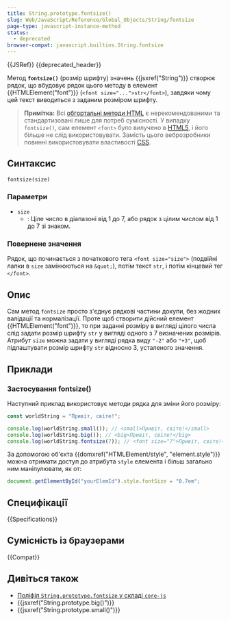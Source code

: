 ```yaml
---
title: String.prototype.fontsize()
slug: Web/JavaScript/Reference/Global_Objects/String/fontsize
page-type: javascript-instance-method
status:
  - deprecated
browser-compat: javascript.builtins.String.fontsize
---
```


{{JSRef}} {{deprecated_header}}

Метод **`fontsize()`** (розмір шрифту) значень {{jsxref("String")}} створює рядок, що вбудовує рядок цього методу в елемент {{HTMLElement("font")}} (`<font size="...">str</font>`), завдяки чому цей текст виводиться з заданим розміром шрифту.

> **Примітка:** Всі [обгортальні методи HTML](/uk/docs/Web/JavaScript/Reference/Global_Objects/String#metody-dlia-obhortannia-v-html) є нерекомендованими та стандартизовані лише для потреб сумісності. У випадку `fontsize()`, сам елемент `<font>` було вилучено в [HTML5](/uk/docs/Glossary/HTML5), і його більше не слід використовувати. Замість цього веброзробники повинні використовувати властивості [CSS](/uk/docs/Web/CSS).

## Синтаксис

```js-nolint
fontsize(size)
```

### Параметри

- `size`
  - : Ціле число в діапазоні від 1 до 7, або рядок з цілим числом від 1 до 7 зі знаком.

### Повернене значення

Рядок, що починається з початкового тега `<font size="size">` (подвійні лапки в `size` замінюються на `&quot;`), потім текст `str`, і потім кінцевий тег `</font>`.

## Опис

Сам метод `fontsize` просто з'єднує рядкові частини докупи, без жодних валідації та нормалізації. Проте щоб створити дійсний елемент {{HTMLElement("font")}}, то при заданні розміру в вигляді цілого числа слід задати розмір шрифту `str` у вигляді одного з 7 визначених розмірів. Атрибут `size` можна задати у вигляді рядка виду `"-2"` або `"+3"`, щоб підлаштувати розмір шрифту `str` відносно 3, усталеного значення.

## Приклади

### Застосування fontsize()

Наступний приклад використовує методи рядка для зміни його розміру:

```js
const worldString = "Привіт, світе!";

console.log(worldString.small()); // <small>Привіт, світе!</small>
console.log(worldString.big()); // <big>Привіт, світе!</big>
console.log(worldString.fontsize(7)); // <font size="7">Привіт, світе!</font>
```

За допомогою об'єкта {{domxref("HTMLElement/style", "element.style")}} можна отримати доступ до атрибута `style` елемента і більш загально ним маніпулювати, як от:

```js
document.getElementById("yourElemId").style.fontSize = "0.7em";
```

## Специфікації

{{Specifications}}

## Сумісність із браузерами

{{Compat}}

## Дивіться також

- [Поліфіл `String.prototype.fontsize` у складі `core-js`](https://github.com/zloirock/core-js#ecmascript-string-and-regexp)
- {{jsxref("String.prototype.big()")}}
- {{jsxref("String.prototype.small()")}}
